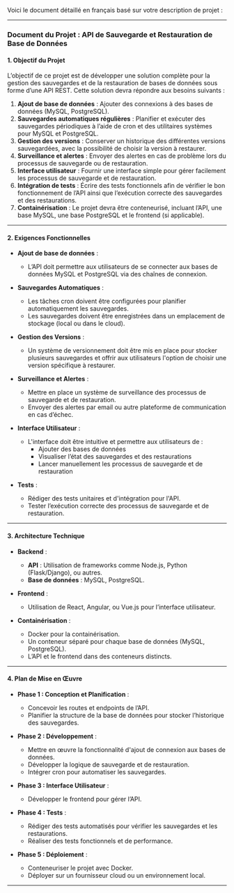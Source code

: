 Voici le document détaillé en français basé sur votre description de projet :

---

### Document du Projet : API de Sauvegarde et Restauration de Base de Données

#### 1. **Objectif du Projet**
L’objectif de ce projet est de développer une solution complète pour la gestion des sauvegardes et de la restauration de bases de données sous forme d’une API REST. Cette solution devra répondre aux besoins suivants :

1. **Ajout de base de données** : Ajouter des connexions à des bases de données (MySQL, PostgreSQL).
2. **Sauvegardes automatiques régulières** : Planifier et exécuter des sauvegardes périodiques à l’aide de cron et des utilitaires systèmes pour MySQL et PostgreSQL.
3. **Gestion des versions** : Conserver un historique des différentes versions sauvegardées, avec la possibilité de choisir la version à restaurer.
4. **Surveillance et alertes** : Envoyer des alertes en cas de problème lors du processus de sauvegarde ou de restauration.
5. **Interface utilisateur** : Fournir une interface simple pour gérer facilement les processus de sauvegarde et de restauration.
6. **Intégration de tests** : Écrire des tests fonctionnels afin de vérifier le bon fonctionnement de l’API ainsi que l’exécution correcte des sauvegardes et des restaurations.
7. **Containérisation** : Le projet devra être conteneurisé, incluant l’API, une base MySQL, une base PostgreSQL et le frontend (si applicable).

---

#### 2. **Exigences Fonctionnelles**
- **Ajout de base de données** :
  - L’API doit permettre aux utilisateurs de se connecter aux bases de données MySQL et PostgreSQL via des chaînes de connexion.
  
- **Sauvegardes Automatiques** :
  - Les tâches cron doivent être configurées pour planifier automatiquement les sauvegardes.
  - Les sauvegardes doivent être enregistrées dans un emplacement de stockage (local ou dans le cloud).
  
- **Gestion des Versions** :
  - Un système de versionnement doit être mis en place pour stocker plusieurs sauvegardes et offrir aux utilisateurs l'option de choisir une version spécifique à restaurer.

- **Surveillance et Alertes** :
  - Mettre en place un système de surveillance des processus de sauvegarde et de restauration.
  - Envoyer des alertes par email ou autre plateforme de communication en cas d’échec.

- **Interface Utilisateur** :
  - L'interface doit être intuitive et permettre aux utilisateurs de :
    - Ajouter des bases de données
    - Visualiser l’état des sauvegardes et des restaurations
    - Lancer manuellement les processus de sauvegarde et de restauration
    
- **Tests** :
  - Rédiger des tests unitaires et d'intégration pour l'API.
  - Tester l’exécution correcte des processus de sauvegarde et de restauration.

---

#### 3. **Architecture Technique**
- **Backend** :
  - **API** : Utilisation de frameworks comme Node.js, Python (Flask/Django), ou autres.
  - **Base de données** : MySQL, PostgreSQL.

- **Frontend** :
  - Utilisation de React, Angular, ou Vue.js pour l’interface utilisateur.

- **Containérisation** :
  - Docker pour la containérisation.
  - Un conteneur séparé pour chaque base de données (MySQL, PostgreSQL).
  - L’API et le frontend dans des conteneurs distincts.

---

#### 4. **Plan de Mise en Œuvre**
- **Phase 1 : Conception et Planification** :
  - Concevoir les routes et endpoints de l’API.
  - Planifier la structure de la base de données pour stocker l’historique des sauvegardes.
  
- **Phase 2 : Développement** :
  - Mettre en œuvre la fonctionnalité d'ajout de connexion aux bases de données.
  - Développer la logique de sauvegarde et de restauration.
  - Intégrer cron pour automatiser les sauvegardes.

- **Phase 3 : Interface Utilisateur** :
  - Développer le frontend pour gérer l’API.

- **Phase 4 : Tests** :
  - Rédiger des tests automatisés pour vérifier les sauvegardes et les restaurations.
  - Réaliser des tests fonctionnels et de performance.

- **Phase 5 : Déploiement** :
  - Conteneuriser le projet avec Docker.
  - Déployer sur un fournisseur cloud ou un environnement local.

---
